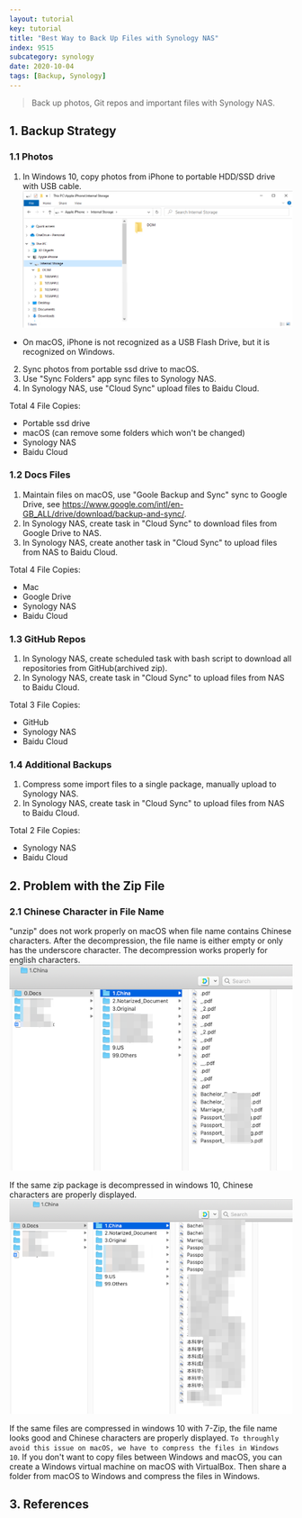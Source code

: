 ```yaml
---
layout: tutorial
key: tutorial
title: "Best Way to Back Up Files with Synology NAS"
index: 9515
subcategory: synology
date: 2020-10-04
tags: [Backup, Synology]
---
```


> Back up photos, Git repos and important files with Synology NAS.

## 1. Backup Strategy
### 1.1 Photos
1) In Windows 10, copy photos from iPhone to portable HDD/SSD drive with USB cable.
![image](/assets/images/synology/9515/iphone-usb-drive.png)
* On macOS, iPhone is not recognized as a USB Flash Drive, but it is recognized on Windows.  

2) Sync photos from portable ssd drive to macOS.  
3) Use "Sync Folders" app sync files to Synology NAS.  
4) In Synology NAS, use "Cloud Sync" upload files to Baidu Cloud.

Total 4 File Copies:
* Portable ssd drive
* macOS (can remove some folders which won't be changed)
* Synology NAS
* Baidu Cloud

### 1.2 Docs Files
1) Maintain files on macOS, use "Goole Backup and Sync" sync to Google Drive, see https://www.google.com/intl/en-GB_ALL/drive/download/backup-and-sync/.  
2) In Synology NAS, create task in "Cloud Sync" to download files from Google Drive to NAS.  
3) In Synology NAS, create another task in "Cloud Sync" to upload files from NAS to Baidu Cloud.  

Total 4 File Copies:
* Mac
* Google Drive
* Synology NAS
* Baidu Cloud

### 1.3 GitHub Repos
1) In Synology NAS, create scheduled task with bash script to download all repositories from GitHub(archived zip).  
2) In Synology NAS, create task in "Cloud Sync" to upload files from NAS to Baidu Cloud.  

Total 3 File Copies:
* GitHub
* Synology NAS
* Baidu Cloud

### 1.4 Additional Backups
1) Compress some import files to a single package, manually upload to Synology NAS.
2) In Synology NAS, create task in "Cloud Sync" to upload files from NAS to Baidu Cloud.  

Total 2 File Copies:
* Synology NAS
* Baidu Cloud

## 2. Problem with the Zip File
### 2.1 Chinese Character in File Name
"unzip" does not work properly on macOS when file name contains Chinese characters. After the decompression, the file name is either empty or only has the underscore character. The decompression works properly for english characters.
![image](/assets/images/synology/9515/chinese-file-name.png)

If the same zip package is decompressed in windows 10, Chinese characters are properly displayed.
![image](/assets/images/synology/9515/correct-file-name.png)

If the same files are compressed in windows 10 with 7-Zip, the file name looks good and Chinese characters are properly displayed. `To throughly avoid this issue on macOS, we have to compress the files in Windows 10`. If you don't want to copy files between Windows and macOS, you can create a Windows virtual machine on macOS with VirtualBox. Then share a folder from macOS to Windows and compress the files in Windows.

## 3. References
